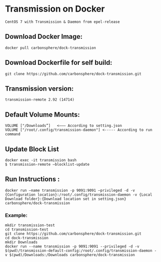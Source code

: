 #  Transmission on Docker

```
CentOS 7 with Transmission & Daemon from epel-release
```

## Download Docker Image:
```
docker pull carbonsphere/dock-transmission
```

## Download Dockerfile for self build:
```
git clone https://github.com/carbonsphere/dock-transmission.git
```

## Transmission version:
```
transmission-remote 2.92 (14714)
```

## Default Volume Mounts:
```
VOLUME ["/Downloads”]   <——— According to setting.json
VOLUME ["/root/.config/transmission-daemon"] <----- According to run command
```

## Update Block List
```
docker exec -it transmission bash
$ transmission-remote —blocklist-update
```

## Run Instructions :
```
docker run —name transmission -p 9091:9091 —privileged -d -v {Configuration location}:/root/.config/transmission-daemon -v {Local Download folder}:{Download location set in setting.json} carbonsphere/dock-transmission
```
### Example:

```
mkdir transmission-test
cd transmission-test
git clone https://github.com/carbonsphere/dock-transmission.git
cd dock-transmission
mkdir Downloads
docker run --name transmission -p 9091:9091 --privileged -d -v $(pwd)/transmission-default-config:/root/.config/transmission-daemon -v $(pwd)/Downloads:/Downloads carbonsphere/dock-transmission
```
